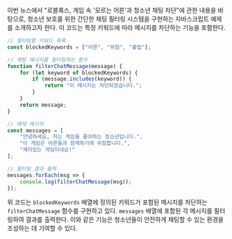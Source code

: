이번 뉴스에서 "로블록스, 게임 속 '모르는 어른'과 청소년 채팅 차단"에 관한 내용을 바탕으로, 청소년 보호를 위한 간단한 채팅 필터링 시스템을 구현하는 자바스크립트 예제를 소개하고자 한다. 이 코드는 특정 키워드에 따라 메시지를 차단하는 기능을 포함한다. 

```javascript
// 필터링할 키워드 목록
const blockedKeywords = ["어른", "위험", "불법"];

// 채팅 메시지를 필터링하는 함수
function filterChatMessage(message) {
    for (let keyword of blockedKeywords) {
        if (message.includes(keyword)) {
            return "이 메시지는 차단되었습니다.";
        }
    }
    return message;
}

// 예제 메시지
const messages = [
    "안녕하세요, 저는 게임을 좋아하는 청소년입니다.",
    "이 게임은 어른들과 함께하기에 위험합니다.",
    "재미있는 게임이네요!"
];

// 필터링 결과 출력
messages.forEach(msg => {
    console.log(filterChatMessage(msg));
});
```

위 코드는 `blockedKeywords` 배열에 정의된 키워드가 포함된 메시지를 차단하는 `filterChatMessage` 함수를 구현하고 있다. `messages` 배열에 포함된 각 메시지를 필터링하여 결과를 출력한다. 이와 같은 기능은 청소년들이 안전하게 채팅할 수 있는 환경을 조성하는 데 기여할 수 있다.